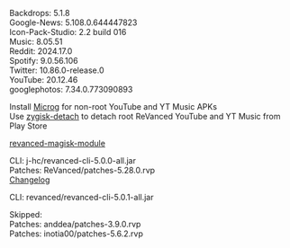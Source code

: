 Backdrops: 5.1.8  
Google-News: 5.108.0.644447823  
Icon-Pack-Studio: 2.2 build 016  
Music: 8.05.51  
Reddit: 2024.17.0  
Spotify: 9.0.56.106  
Twitter: 10.86.0-release.0  
YouTube: 20.12.46  
googlephotos: 7.34.0.773090893  

Install [Microg](https://github.com/ReVanced/GmsCore/releases) for non-root YouTube and YT Music APKs  
Use [zygisk-detach](https://github.com/j-hc/zygisk-detach) to detach root ReVanced YouTube and YT Music from Play Store  

[revanced-magisk-module](https://github.com/j-hc/revanced-magisk-module)
  
CLI: j-hc/revanced-cli-5.0.0-all.jar  
Patches: ReVanced/patches-5.28.0.rvp  
[Changelog](https://github.com/ReVanced/revanced-patches/releases/tag/v5.28.0)

CLI: revanced/revanced-cli-5.0.1-all.jar    

Skipped:  
Patches: anddea/patches-3.9.0.rvp  
Patches: inotia00/patches-5.6.2.rvp      
